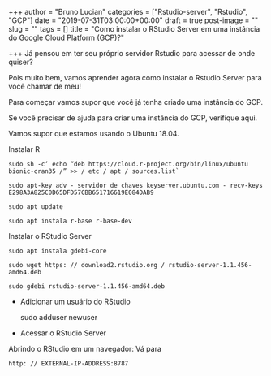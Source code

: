 +++
author = "Bruno Lucian"
categories = ["Rstudio-server", "Rstudio", "GCP"]
date = "2019-07-31T03:00:00+00:00"
draft = true
post-image = ""
slug = ""
tags = []
title = "Como instalar o RStudio Server em uma instância do Google Cloud Platform (GCP)?"

+++
Já pensou em ter seu próprio servidor Rstudio para acessar de onde quiser?

Pois muito bem, vamos aprender agora como instalar o Rstudio Server para você chamar de meu!

Para começar vamos supor que você já tenha criado uma instância do GCP.

Se você precisar de ajuda para criar uma instância do GCP, verifique aqui.

Vamos supor que estamos usando o Ubuntu 18.04.

Instalar R

    sudo sh -c‘ echo “deb https://cloud.r-project.org/bin/linux/ubuntu bionic-cran35 /” >> / etc / apt / sources.list`

    sudo apt-key adv - servidor de chaves keyserver.ubuntu.com - recv-keys E298A3A825C0D65DFD57CBB651716619E084DAB9

    sudo apt update

    sudo apt instala r-base r-base-dev

Instalar o RStudio Server

    sudo apt instala gdebi-core

    sudo wget https: // download2.rstudio.org / rstudio-server-1.1.456-amd64.deb

    sudo gdebi rstudio-server-1.1.456-amd64.deb

* Adicionar um usuário do RStudio

    sudo adduser newuser

* Acessar o RStudio Server

Abrindo o RStudio em um navegador: Vá para

    http: // EXTERNAL-IP-ADDRESS:8787
